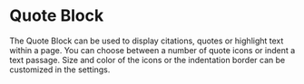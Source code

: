 # Quote Block

The Quote Block can be used to display citations, quotes or highlight text within a page.
You can choose between a number of quote icons or indent a text passage.
Size and color of the icons or the indentation border can be customized in the settings.
